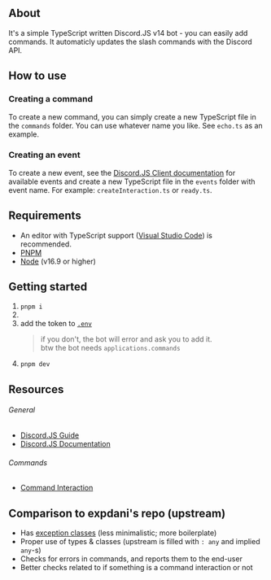 ## About

It's a simple TypeScript written Discord.JS v14 bot - you can easily add commands. It automaticly updates the slash commands with the Discord API.

## How to use

### Creating a command

To create a new command, you can simply create a new TypeScript file in the `commands` folder. You can use whatever name you like. See `echo.ts` as an example.

### Creating an event

To create a new event, see the [Discord.JS Client documentation](https://discord.js.org/#/docs/main/stable/class/Client) for available events and create a new TypeScript file in the `events` folder with event name. For example: `createInteraction.ts` or `ready.ts`.

## Requirements

- An editor with TypeScript support ([Visual Studio Code](https://code.visualstudio.com/)) is recommended.
- [PNPM](https://pnpm.io/)
- [Node](https://nodejs.org/en/download/) (v16.9 or higher)

## Getting started

1. `pnpm i`
2.
3. add the token to [`.env`](.env)
   > if you don't, the bot will error and ask you to add it.<br/>
   > btw the bot needs `applications.commands`
4. `pnpm dev`

## Resources

###### General

- [Discord.JS Guide](https://discordjs.guide/)
- [Discord.JS Documentation](https://discord.js.org/#/docs/discord.js/main/general/welcome)

###### Commands

- [Command Interaction](https://discord.js.org/#/docs/discord.js/main/class/CommandInteraction)

## Comparison to expdani's repo (upstream)

- Has [exception classes](src/exceptions/) (less minimalistic; more boilerplate)
- Proper use of types & classes (upstream is filled with `: any` and implied `any`-s)
- Checks for errors in commands, and reports them to the end-user
- Better checks related to if something is a command interaction or not
